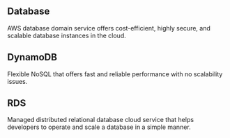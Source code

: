 ## Database

AWS database domain service offers cost-efficient, highly secure, and scalable database instances in the cloud.

## DynamoDB

Flexible NoSQL that offers fast and reliable performance with no scalability issues.

## RDS

Managed distributed relational database cloud service that helps developers to operate and scale a database in a simple manner.
